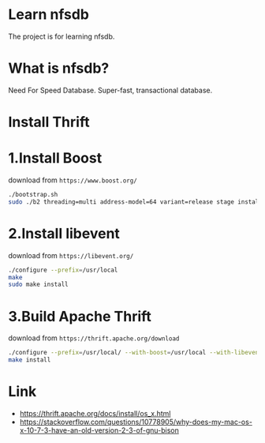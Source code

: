 Learn nfsdb
===========

The project is for learning nfsdb.

What is nfsdb?
==============

Need For Speed Database. Super-fast, transactional database.

Install Thrift
==============

1.Install Boost
=============

download from `https://www.boost.org/`

```bash
./bootstrap.sh
sudo ./b2 threading=multi address-model=64 variant=release stage install
```

2.Install libevent
====================

download from `https://libevent.org/`

```bash
./configure --prefix=/usr/local 
make
sudo make install
```

3.Build Apache Thrift
===================

download from `https://thrift.apache.org/download`

```bash
./configure --prefix=/usr/local/ --with-boost=/usr/local --with-libevent=/usr/local
make install
```

Link
====

- https://thrift.apache.org/docs/install/os_x.html
- https://stackoverflow.com/questions/10778905/why-does-my-mac-os-x-10-7-3-have-an-old-version-2-3-of-gnu-bison